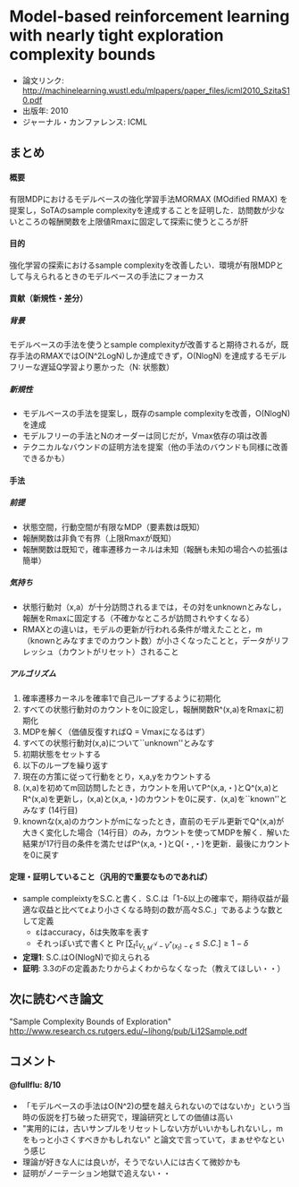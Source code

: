 # Model-based reinforcement learning with nearly tight exploration complexity bounds

<!-----------------------------------------------------------------
# サムネイル
------------------------------------------------------------------->
<!-- <img src='../tmb/template.png' width=750px /> -->


<!-----------------------------------------------------------------
# 関連情報記述欄

論文リンク・出版年以外はoptional

-------
EXAMPLE
-------

- 論文リンク: https://arxiv.org/abs/1611.01626
- 出版年: 2017
- ジャーナル・カンファレンス: ICLR
- 著者: Brendan O'Donoghue, Remi Munos, Koray Kavukcuoglu, Volodymyr Mnih
- 所属: DeepMind
- 関連リンク:
- [openreview](https://openreview.net/forum?id=B1kJ6H9ex)
- タグ:
- :q-learning:
- :policy gradient:
- :atari:
- :neural network:
------------------------------------------------------------------->
- 論文リンク: http://machinelearning.wustl.edu/mlpapers/paper_files/icml2010_SzitaS10.pdf
- 出版年: 2010
- ジャーナル・カンファレンス: ICML
<!-- - 著者: -->
<!-- - 所属: -->
<!--
- 関連リンク:
-
-->
<!--
- タグ:
-
-->


<!-----------------------------------------------------------------
# 論文内容まとめ記述欄

概要以外はoptional

-------
EXAMPLE
-------

#### 概要
エントロピー正則化付きの方策勾配法とQ学習を組み合わせた新しいアルゴリズムPGQを提案し、DQNやA3Cに対する優位性をAtariドメインで実験的に示した。

#### 目的
方策勾配法は方策オン型で経験再生を使えずサンプル効率が悪いため、Q学習（方策オフ型）と組み合わせてこれを解決したい。

#### 貢献（新規性・差分）
1. エントロピー正則化付きの方策勾配法の推定している方策πが、πに基づくアドバンテージ関数Aによって表せることを示した (Sec.3.1, 3.2, Eq.4)
2. 上記の関係を用いてPGQを提案・評価した (Sec.4., 5.)
3. Actor-critic法 (e.g., ベースライン付きの方策勾配法) の更新則と行動価値ベースの手法（e.g., SARSA, Q学習）の更新則が（特殊な場合に）等価であることを示した (Sec. 3.3)

#### 手法
PGQはまず、エントロピー正則化付きの方策勾配法で推定しているπと、この方策に基づくアドバンテージAの関係 (Eq.4) を使って、方策勾配法の推定しているπとVから、πに基づくQを計算する。このQがベルマン最適方程式に従うよう正則化をかけた方策勾配法の目的関数を最適化する。この正則加項部分の最適化をQ学習と同じく経験再生を使って行う。

#### 結果

##### 1. Atariドメインでの評価
Atariの50以上のゲームにおいて、得られた報酬に基づくスコアによる評価を行い、DQNとA3Cと比較を行った。
50以上のゲームにおける平均スコアだけでなくスコアの中央値でも人間のスコアを上回り、PGQとDQNとA3Cの3アルゴリズム中最下位になったのは1つのゲームだけだった。
----------------------------------------------------------------->
## まとめ

#### 概要
有限MDPにおけるモデルベースの強化学習手法MORMAX (MOdified RMAX) を提案し，SoTAのsample complexityを達成することを証明した．訪問数が少ないところの報酬関数を上限値Rmaxに固定して探索に使うところが肝

#### 目的
強化学習の探索におけるsample complexityを改善したい．環境が有限MDPとして与えられるときのモデルベースの手法にフォーカス

#### 貢献（新規性・差分）
##### 背景
モデルベースの手法を使うとsample complexityが改善すると期待されるが，既存手法のRMAXではO(N^2LogN)しか達成できず，O(NlogN) を達成するモデルフリーな遅延Q学習より悪かった（N: 状態数）

##### 新規性
* モデルベースの手法を提案し，既存のsample complexityを改善，O(NlogN)を達成
* モデルフリーの手法とNのオーダーは同じだが，Vmax依存の項は改善
* テクニカルなバウンドの証明方法を提案（他の手法のバウンドも同様に改善できるかも）


#### 手法
##### 前提
* 状態空間，行動空間が有限なMDP（要素数は既知）
* 報酬関数は非負で有界（上限Rmaxが既知）
* 報酬関数は既知で，確率遷移カーネルは未知（報酬も未知の場合への拡張は簡単）

##### 気持ち
* 状態行動対（x,a）が十分訪問されるまでは，その対をunknownとみなし，報酬をRmaxに固定する（不確かなところが訪問されやすくなる）
* RMAXとの違いは，モデルの更新が行われる条件が増えたことと，m（knownとみなすまでのカウント数）が小さくなったことと，データがリフレッシュ（カウントがリセット）されること

##### アルゴリズム
1. 確率遷移カーネルを確率1で自己ループするように初期化
2. すべての状態行動対のカウントを0に設定し，報酬関数R^(x,a)をRmaxに初期化
3. MDPを解く（価値反復すればQ = Vmaxになるはず）
4. すべての状態行動対(x,a)について``unknown''とみなす
5. 初期状態をセットする
6. 以下のループを繰り返す
7. 現在の方策に従って行動をとり，x,a,yをカウントする
8. (x,a)を初めてm回訪問したとき，カウントを用いてP^(x,a,・)とQ^(x,a)とR^(x,a)を更新し，(x,a)と(x,a,・)のカウントを0に戻す．(x,a)を``known''とみなす (14行目)
9. knownな(x,a)のカウントがmになったとき，直前のモデル更新でQ^(x,a)が大きく変化した場合（14行目）のみ，カウントを使ってMDPを解く．解いた結果が17行目の条件を満たせばP^(x,a,・)とQ(・,・)を更新．最後にカウントを0に戻す


<!--
#### 結果

##### 1.

##### 2.
-->

#### 定理・証明していること（汎用的で重要なものであれば）
* sample compleixtyをS.C.と書く．S.C.は「1-δ以上の確率で，期待収益が最適な収益と比べてεより小さくなる時刻の数が高々S.C.」であるような数として定義
  - εはaccuracy，δは失敗率を表す
  - それっぽい式で書くと $\Pr[\sum_{t} \mathbb{I}_{V_{t,M}^{\mathcal{A}} - V^*(x_t) - \epsilon} \le S.C.] \ge 1-\delta$
* **定理1**: S.C.はO(NlogN)で抑えられる
* **証明**: 3.3のFの定義あたりからよくわからなくなった（教えてほしい・・）
  <!-- -  それっぽい式で書くと $^{forall}n \ge S.C., \Pr[\sum_{t} \mathbb{I}_{V_{t,M}^{\mathcal{A}} - V^*(x_t) - \epsilon} \le n] \ge 1-\delta$ （要検証）-->


## 次に読むべき論文
"Sample Complexity Bounds of Exploration" http://www.research.cs.rutgers.edu/~lihong/pub/Li12Sample.pdf

<!-----------------------------------------------------------------
# コメント欄

コメントの他に
- コメント記述者: @XXX
- 点数: X/10（論文が必読に値するかどうかを10点満点で書く）
を書く。

コメントは記述者・点数が分かればあとはフォーマットは自由
返信なども可（例: そうかもしれないですね by @XXX）

-------
EXAMPLE
-------

#### @sotetsuk: 8/10
- 方策勾配法はナイーブな定式化では探索をすることができずに方策が決定論的になりがちだが、探索を促すエントロピー正則化を使った方策勾配法がある意味でより自然な定式化かもしれない、という示唆とも捉えることができて面白い。
- Eq.4からπとVだけを使って（妥当な）Qを計算しているのがPGQのポイントだと思った。
- そうかもしれないですね by @XXX
----------------------------------------------------------------->
## コメント

<!-- 1人目 -->
#### @fullflu: 8/10

- 「モデルベースの手法はO(N^2)の壁を越えられないのではないか」という当時の仮説を打ち破った研究で，理論研究としての価値は高い
- "実用的には，古いサンプルをリセットしない方がいいかもしれないし，mをもっと小さくすべきかもしれない" と論文で言っていて，まぁせやなという感じ
- 理論が好きな人には良いが，そうでない人には古くて微妙かも
- 証明がノーテーション地獄で追えない・・

<!-- 2人目 -->
<!--
#### @XXX: X/10
-
-->

<!-- 3人目 -->
<!--
#### @XXX: X/10
-
-->
